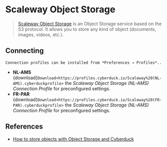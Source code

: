 Scaleway Object Storage
====

> [Scaleway Object Storage](https://www.scaleway.com/docs/object-storage-feature/) is an Object Storage service based on the S3 protocol. It allows you to store any kind of object (documents, images, videos, etc.).

## Connecting

```{note}
Connection profiles can be installed from *Preferences → Profiles*..
```

- **NL-AMS** {download}`Download<https://profiles.cyberduck.io/Scaleway%20(NL-AMS).cyberduckprofile>` the *Scaleway Object Storage (NL-AMS) Connection Profile* for preconfigured settings.
- **FR-PAR** {download}`Download<https://profiles.cyberduck.io/Scaleway%20(FR-PAR).cyberduckprofile>` the *Scaleway Object Storage (NL-AMS) Connection Profile* for preconfigured settings.

## References

- [How to store objects with Object Storage and Cyberduck](https://www.scaleway.com/docs/store-object-with-cyberduck/)
